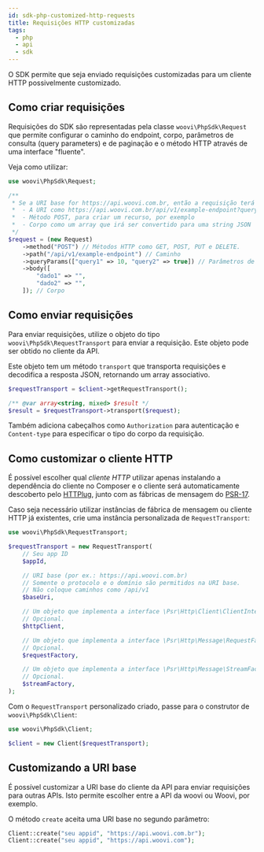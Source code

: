 ```yaml
---
id: sdk-php-customized-http-requests
title: Requisições HTTP customizadas
tags:
  - php
  - api
  - sdk
---
```


O SDK permite que seja enviado requisições customizadas para um cliente HTTP possivelmente customizado.

## Como criar requisições

Requisições do SDK são representadas pela classe `woovi\PhpSdk\Request` que permite configurar o caminho do endpoint, corpo, parâmetros de consulta (query parameters) e de paginação e o método HTTP através de uma interface "fluente".

Veja como utilizar:

```php
use woovi\PhpSdk\Request;

/**
 * Se a URI base for https://api.woovi.com.br, então a requisição terá
 *  - A URI como https://api.woovi.com.br/api/v1/example-endpoint?query1=10&query2=true
 *  - Método POST, para criar um recurso, por exemplo
 *  - Corpo como um array que irá ser convertido para uma string JSON
 */
$request = (new Request)
    ->method("POST") // Métodos HTTP como GET, POST, PUT e DELETE.
    ->path("/api/v1/example-endpoint") // Caminho
    ->queryParams(["query1" => 10, "query2" => true]) // Parâmetros de consulta
    ->body([
        "dado1" => "",
        "dado2" => "",
    ]); // Corpo
```

## Como enviar requisições

Para enviar requisições, utilize o objeto do tipo `woovi\PhpSdk\RequestTransport` para enviar a requisição. Este objeto pode ser obtido no cliente da API.

Este objeto tem um método `transport` que transporta requisições e decodifica a resposta JSON, retornando um array associativo.

```php
$requestTransport = $client->getRequestTransport();

/** @var array<string, mixed> $result */
$result = $requestTransport->transport($request);
```

Também adiciona cabeçalhos como `Authorization` para autenticação e `Content-type` para especificar o tipo do corpo da requisição.

## Como customizar o cliente HTTP

É possível escolher qual _cliente HTTP_ utilizar apenas instalando a dependência do cliente no Composer e o cliente será automaticamente descoberto pelo [HTTPlug](http://httplug.io/), junto com as fábricas de mensagem do [PSR-17](https://www.php-fig.org/psr/psr-17/).

Caso seja necessário utilizar instâncias de fábrica de mensagem ou cliente HTTP já existentes, crie uma instância personalizada de `RequestTransport`:

```php
use woovi\PhpSdk\RequestTransport;

$requestTransport = new RequestTransport(
    // Seu app ID
    $appId,

    // URI base (por ex.: https://api.woovi.com.br)
    // Somente o protocolo e o domínio são permitidos na URI base.
    // Não coloque caminhos como /api/v1
    $baseUri,

    // Um objeto que implementa a interface \Psr\Http\Client\ClientInterface (PSR-18)
    // Opcional.
    $httpClient,

    // Um objeto que implementa a interface \Psr\Http\Message\RequestFactoryInterface (PSR-17)
    // Opcional.
    $requestFactory,

    // Um objeto que implementa a interface \Psr\Http\Message\StreamFactoryInterface (PSR-17)
    // Opcional.
    $streamFactory,
);
```

Com o `RequestTransport` personalizado criado, passe para o construtor de `woovi\PhpSdk\Client`:

```php
use woovi\PhpSdk\Client;

$client = new Client($requestTransport);
```

## Customizando a URI base

É possível customizar a URI base do cliente da API para enviar requisições para outras APIs. Isto permite escolher entre a API da woovi ou Woovi, por exemplo.

O método `create` aceita uma URI base no segundo parâmetro:

```php
Client::create("seu appid", "https://api.woovi.com.br");
Client::create("seu appid", "https://api.woovi.com");
```
